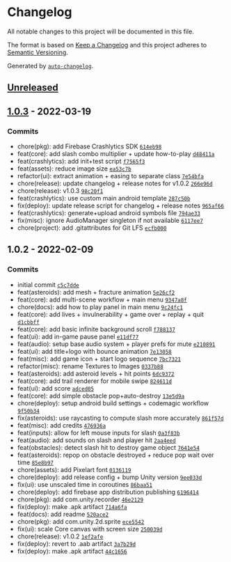 # Changelog

All notable changes to this project will be documented in this file.

The format is based on [Keep a Changelog](https://keepachangelog.com/en/1.0.0/)
and this project adheres to [Semantic Versioning](https://semver.org/spec/v2.0.0.html).

Generated by [`auto-changelog`](https://github.com/CookPete/auto-changelog).

## [Unreleased](https://github.com/MinaPecheux/slash-and-crack/compare/1.0.3...HEAD)

## [1.0.3](https://github.com/MinaPecheux/slash-and-crack/compare/1.0.2...1.0.3) - 2022-03-19

### Commits

- chore(pkg): add Firebase Crashlytics SDK [`614eb98`](https://github.com/MinaPecheux/slash-and-crack/commit/614eb9807c6fde76673ad6da99088f6042866565)
- feat(core): add slash combo multiplier + update how-to-play [`d48411a`](https://github.com/MinaPecheux/slash-and-crack/commit/d48411a1f94cca77e5a7e42d8bd64001d123cd8a)
- feat(crashlytics): add init+test script [`f7565f3`](https://github.com/MinaPecheux/slash-and-crack/commit/f7565f3255d39b0b4de6073b0df87f788bf6a7a5)
- feat(assets): reduce image size [`ea53c7b`](https://github.com/MinaPecheux/slash-and-crack/commit/ea53c7b847dd1560d76c7aaab34d79d7cbadc518)
- refactor(ui): extract animation + easing to separate class [`7e54bfa`](https://github.com/MinaPecheux/slash-and-crack/commit/7e54bfa8e8a3de6d6346f2183bccb195ae16b396)
- chore(release): update changelog + release notes for v1.0.2 [`266e96d`](https://github.com/MinaPecheux/slash-and-crack/commit/266e96d9537ab84b522b1bab14757d23ded3b029)
- chore(release): v1.0.3 [`98c20f1`](https://github.com/MinaPecheux/slash-and-crack/commit/98c20f1654ab50473336235d4ab088b4edf5ad71)
- feat(crashlytics): use custom main android template [`287c50b`](https://github.com/MinaPecheux/slash-and-crack/commit/287c50bd06a552955ead2cebc613a095addc4c33)
- fix(deploy): update release script for changelog + release notes [`965af66`](https://github.com/MinaPecheux/slash-and-crack/commit/965af66681bab6e52d57c54b99e8c73fbb92f59a)
- feat(crashlytics): generate+upload android symbols file [`794ae33`](https://github.com/MinaPecheux/slash-and-crack/commit/794ae333928ae074a94e7f1e9c5b26e321a8f310)
- fix(misc): ignore AudioManager singleton if not available [`6117ee7`](https://github.com/MinaPecheux/slash-and-crack/commit/6117ee71c0fa72447d95922dcc607fb12f1063e0)
- chore(project): add .gitattributes for Git LFS [`ecfb000`](https://github.com/MinaPecheux/slash-and-crack/commit/ecfb0006de0f76ca2c69319540e9da445995dc7c)

## 1.0.2 - 2022-02-09

### Commits

- initial commit [`c5c7dde`](https://github.com/MinaPecheux/slash-and-crack/commit/c5c7ddef60eb4efca436ebac1ccd4eb4a40ccf78)
- feat(asteroids): add mesh + fracture animation [`5e26cf2`](https://github.com/MinaPecheux/slash-and-crack/commit/5e26cf29ff3f26b0b68723be3d3228d81d53f31b)
- feat(core): add multi-scene workflow + main menu [`9347a8f`](https://github.com/MinaPecheux/slash-and-crack/commit/9347a8f42418baa0b30c5bcf4613618f29247188)
- chore(docs): add how to play panel in main menu [`9c24fc1`](https://github.com/MinaPecheux/slash-and-crack/commit/9c24fc123fb22b0452e64df54f87595c113489b4)
- feat(core): add lives + invulnerability + game over + replay + quit [`d1cbbff`](https://github.com/MinaPecheux/slash-and-crack/commit/d1cbbffd131a324e3bd417e90752ecb864f103df)
- feat(core): add basic infinite background scroll [`f788137`](https://github.com/MinaPecheux/slash-and-crack/commit/f788137539dd1eadaf7ba13607492fbe1bdce703)
- feat(ui): add in-game pause panel [`e11df77`](https://github.com/MinaPecheux/slash-and-crack/commit/e11df77b4b30639e57af4c1912e841ea30c3c37b)
- feat(audio): setup base audio system + player prefs for mute [`e210891`](https://github.com/MinaPecheux/slash-and-crack/commit/e2108916320c8c98ff56f1e78335329f2c4b349e)
- feat(ui): add title+logo with bounce animation [`7e13058`](https://github.com/MinaPecheux/slash-and-crack/commit/7e1305814471c519dabbfe16ade19ffbcfee658d)
- feat(misc): add game icon + start logo sequence [`7bc7321`](https://github.com/MinaPecheux/slash-and-crack/commit/7bc7321f0c494be0bd11f8eed0c20d19a68857d3)
- refactor(misc): rename Textures to Images [`0337b88`](https://github.com/MinaPecheux/slash-and-crack/commit/0337b889a7322906ae98e87161f44b1330b34560)
- feat(asteroids): add asteroid levels + hit points [`6dc9372`](https://github.com/MinaPecheux/slash-and-crack/commit/6dc9372d710927f2bd28b007cdb64e4946647cda)
- feat(core): add trail renderer for mobile swipe [`824611d`](https://github.com/MinaPecheux/slash-and-crack/commit/824611d6772898c4eafc3e4d9c45744fe17ef337)
- feat(ui): add score [`adced05`](https://github.com/MinaPecheux/slash-and-crack/commit/adced05f52487f20bdf88ed715e8085ba4bbc7e8)
- feat(core): add simple obstacle pop+auto-destroy [`13e5d9a`](https://github.com/MinaPecheux/slash-and-crack/commit/13e5d9abd8de0b3feedaeb68418b91ac05d622c8)
- chore(deploy): setup android build settings + codemagic workflow [`9f50b34`](https://github.com/MinaPecheux/slash-and-crack/commit/9f50b34848f2c93caf71eea6efe36d4d1c440460)
- fix(asteroids): use raycasting to compute slash more accurately [`861f57d`](https://github.com/MinaPecheux/slash-and-crack/commit/861f57da5f89992bf2d70a59358de178b508d7ee)
- feat(misc): add credits [`476936a`](https://github.com/MinaPecheux/slash-and-crack/commit/476936aff3fb8b55880e9c1a23e2ead75acaf142)
- feat(inputs): allow for left mouse inputs for slash [`0a3f83b`](https://github.com/MinaPecheux/slash-and-crack/commit/0a3f83bda0f51dfb799b2e38d2f6089b694bbab8)
- feat(audio): add sounds on slash and player hit [`2aa4eed`](https://github.com/MinaPecheux/slash-and-crack/commit/2aa4eed9eeb6433ec83b501bda5871891a0b03af)
- feat(obstacles): detect slash hit to destroy game object [`7641e54`](https://github.com/MinaPecheux/slash-and-crack/commit/7641e5461b0d1b86d2c5a54ba343e05912922981)
- feat(asteroids): repop on obstacle destroyed + reduce pop wait over time [`85e8b97`](https://github.com/MinaPecheux/slash-and-crack/commit/85e8b97c51d7d54bb14850d5965f93e6acc50427)
- chore(assets): add Pixelart font [`0136119`](https://github.com/MinaPecheux/slash-and-crack/commit/0136119d71dec46f78228ff43b331f80cac97bb6)
- chore(deploy): add release config + bump Unity version [`9ee033d`](https://github.com/MinaPecheux/slash-and-crack/commit/9ee033d506ef71959efcc554e19d573e46b3db41)
- fix(ui): use unscaled time in coroutines [`86baa51`](https://github.com/MinaPecheux/slash-and-crack/commit/86baa51810082d1a31630388131fbaaf9556b34c)
- chore(deploy): add firebase app distribution publishing [`6196414`](https://github.com/MinaPecheux/slash-and-crack/commit/6196414433880fd77bf3a199ed5486bbfcbb64cb)
- chore(pkg): add com.unity.recorder [`46e2129`](https://github.com/MinaPecheux/slash-and-crack/commit/46e2129c25d3bb55fd20eac1d6dc6a68ce64098d)
- fix(deploy): make .apk artifact [`714a6fa`](https://github.com/MinaPecheux/slash-and-crack/commit/714a6fa00cd2d1fd5fb9d680d297ae4dd1860a74)
- feat(docs): add readme [`520ace2`](https://github.com/MinaPecheux/slash-and-crack/commit/520ace209679577ab06b13d7226b614d99bde8c4)
- chore(pkg): add com.unity.2d.sprite [`ece5542`](https://github.com/MinaPecheux/slash-and-crack/commit/ece554256b0ae7dda8558f2ffa1ad3bfce3996de)
- fix(ui): scale Core canvas with screen size [`250039d`](https://github.com/MinaPecheux/slash-and-crack/commit/250039d01f1ce61c6aca2286c3e97133de3c6125)
- chore(release): v1.0.2 [`1ef2afe`](https://github.com/MinaPecheux/slash-and-crack/commit/1ef2afe821d407b4cf02b349c1ed25d4207ad201)
- fix(deploy): revert to .aab artifact [`3a7b29d`](https://github.com/MinaPecheux/slash-and-crack/commit/3a7b29d0fd380d5dc5c0699f4bcad8cfb1e1be83)
- fix(deploy): make .apk artifact [`44c1656`](https://github.com/MinaPecheux/slash-and-crack/commit/44c1656757c117ac693298a24f863ea241a6fac5)
